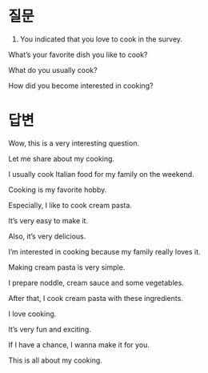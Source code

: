 # 질문

1. You indicated that you love to cook in the survey.

What’s your favorite dish you like to cook?

What do you usually cook?

How did you become interested in cooking?


# 답변

Wow, this is a very interesting question.

Let me share about my cooking.

I usually cook Italian food for my family on the weekend.

Cooking is my favorite hobby.

Especially, I like to cook cream pasta.

It’s very easy to make it.

Also, it’s very delicious.

I’m interested in cooking because my family really loves it.

Making cream pasta is very simple.

I prepare noddle, cream sauce and some vegetables.

After that, I cook cream pasta with these ingredients.

I love cooking.

It’s very fun and exciting.

If I have a chance, I wanna make it for you.

This is all about my cooking.